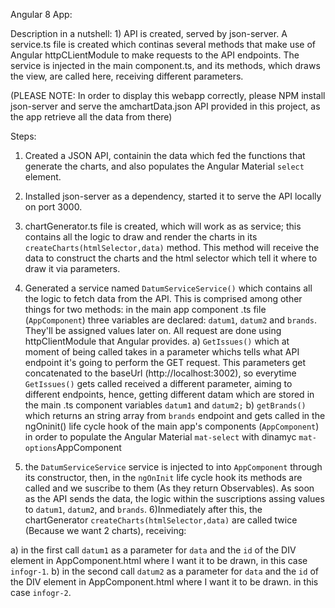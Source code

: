 Angular 8 App:

Description in a nutshell: 1) API is created, served by json-server. A service.ts file is created which continas several methods that make use of Angular httpCLientModule to make requests to the API endpoints. The service is injected in the main component.ts, and its methods, which draws the view, are called here, receiving different parameters.

(PLEASE NOTE: In order to display this webapp correctly, please NPM install json-server and serve the amchartData.json API provided in this project, as the app retrieve all the data from there)

Steps:

1. Created a JSON API, containin the data which fed the functions that generate the charts, and also populates the Angular Material `select` element.
2. Installed json-server as a dependency, started it to serve the API locally on port 3000.
3. chartGenerator.ts file is created, which will work as as service; this contains all the logic to draw and render the charts in its `createCharts(htmlSelector,data)` method. This method will receive the data to construct the charts and the html selector which tell it where to draw it via parameters.
4. Generated a service named `DatumServiceService()` which contains all the logic to fetch data from the API. This is comprised among other things for two methods:
   in the main app component .ts file (`AppComponent`) three variables are declared: `datum1`, `datum2` and `brands`. They'll be assigned values later on. All request are done using httpClientModule that Angular provides.
   a) `GetIssues()` which at moment of being called takes in a parameter whichs tells what API endpoint it's going to perform the GET request. This parameters get concatenated to the baseUrl (http://localhost:3002), so everytime `GetIssues()` gets called received a different parameter, aiming to different endpoints, hence, getting different datam which are stored in the main .ts component variables `datum1` and `datum2;`
   b) `getBrands()` which returns an string array from `brands` endpoint and gets called in the ngOninit() life cycle hook of the main app's components (`AppComponent`) in order to populate the Angular Material `mat-select` with dinamyc `mat-options`AppComponent

5. the `DatumServiceService` service is injected to into `AppComponent` through its constructor, then, in the `ngOnInit` life cycle hook its methods are called and we suscribe to them (As they return Observables).
   As soon as the API sends the data, the logic within the suscriptions assing values to `datum1`, `datum2`, and `brands`.
   6)Inmediately after this, the chartGenerator `createCharts(htmlSelector,data)` are called twice (Because we want 2 charts), receiving:

a) in the first call `datum1` as a parameter for `data` and the `id` of the DIV element in AppComponent.html where I want it to be drawn, in this case `infogr-1`.
b) in the second call `datum2` as a parameter for `data` and the `id` of the DIV element in AppComponent.html where I want it to be drawn.
in this case `infogr-2`.
